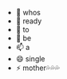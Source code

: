 - 👋 whos
- 👀 ready
- 🌱 to
- 💞️ be
- 📫 a
- 😄 single
- ⚡ mother💦💦💦

<!---
Janek1234567891/Janek1234567891 is a ✨ special ✨ repository because its `README.md` (this file) appears on your GitHub profile.
You can click the Preview link to take a look at your changes.
--->
